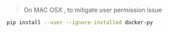 > On MAC OSX , to mitigate user permission issue

```sh
pip install --user --ignore-installed docker-py
```
